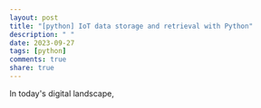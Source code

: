 ```yaml
---
layout: post
title: "[python] IoT data storage and retrieval with Python"
description: " "
date: 2023-09-27
tags: [python]
comments: true
share: true
---
```


In today's digital landscape,